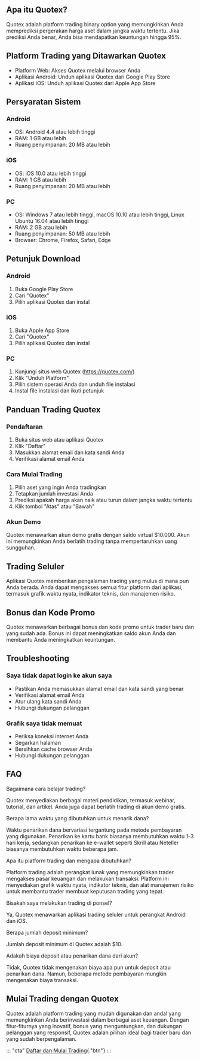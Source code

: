 ## Apa itu Quotex?

Quotex adalah platform trading binary option yang memungkinkan Anda
memprediksi pergerakan harga aset dalam jangka waktu tertentu. Jika
prediksi Anda benar, Anda bisa mendapatkan keuntungan hingga 95%.

## Platform Trading yang Ditawarkan Quotex

-   Platform Web: Akses Quotex melalui browser Anda
-   Aplikasi Android: Unduh aplikasi Quotex dari Google Play Store
-   Aplikasi iOS: Unduh aplikasi Quotex dari Apple App Store

## Persyaratan Sistem

### Android

-   OS: Android 4.4 atau lebih tinggi
-   RAM: 1 GB atau lebih
-   Ruang penyimpanan: 20 MB atau lebih

### iOS

-   OS: iOS 10.0 atau lebih tinggi
-   RAM: 1 GB atau lebih
-   Ruang penyimpanan: 20 MB atau lebih

### PC

-   OS: Windows 7 atau lebih tinggi, macOS 10.10 atau lebih tinggi,
    Linux Ubuntu 16.04 atau lebih tinggi
-   RAM: 2 GB atau lebih
-   Ruang penyimpanan: 50 MB atau lebih
-   Browser: Chrome, Firefox, Safari, Edge

## Petunjuk Download

### Android

1.  Buka Google Play Store
2.  Cari "Quotex"
3.  Pilih aplikasi Quotex dan instal

### iOS

1.  Buka Apple App Store
2.  Cari "Quotex"
3.  Pilih aplikasi Quotex dan instal

### PC

1.  Kunjungi situs web Quotex (https://quotex.com/)
2.  Klik "Unduh Platform"
3.  Pilih sistem operasi Anda dan unduh file instalasi
4.  Instal file instalasi dan ikuti petunjuk

## Panduan Trading Quotex

### Pendaftaran

1.  Buka situs web atau aplikasi Quotex
2.  Klik "Daftar"
3.  Masukkan alamat email dan kata sandi Anda
4.  Verifikasi alamat email Anda

### Cara Mulai Trading

1.  Pilih aset yang ingin Anda tradingkan
2.  Tetapkan jumlah investasi Anda
3.  Prediksi apakah harga akan naik atau turun dalam jangka waktu
    tertentu
4.  Klik tombol "Atas" atau "Bawah"

### Akun Demo

Quotex menawarkan akun demo gratis dengan saldo virtual \$10.000. Akun
ini memungkinkan Anda berlatih trading tanpa mempertaruhkan uang
sungguhan.

## Trading Seluler

Aplikasi Quotex memberikan pengalaman trading yang mulus di mana pun
Anda berada. Anda dapat mengakses semua fitur platform dari aplikasi,
termasuk grafik waktu nyata, indikator teknis, dan manajemen risiko.

## Bonus dan Kode Promo

Quotex menawarkan berbagai bonus dan kode promo untuk trader baru dan
yang sudah ada. Bonus ini dapat meningkatkan saldo akun Anda dan
membantu Anda meningkatkan keuntungan.

## Troubleshooting

### Saya tidak dapat login ke akun saya

-   Pastikan Anda memasukkan alamat email dan kata sandi yang benar
-   Verifikasi alamat email Anda
-   Atur ulang kata sandi Anda
-   Hubungi dukungan pelanggan

### Grafik saya tidak memuat

-   Periksa koneksi internet Anda
-   Segarkan halaman
-   Bersihkan cache browser Anda
-   Hubungi dukungan pelanggan

## FAQ




Bagaimana cara belajar trading?

Quotex menyediakan berbagai materi pendidikan, termasuk webinar,
tutorial, dan artikel. Anda juga dapat berlatih trading di akun demo
gratis.

Berapa lama waktu yang dibutuhkan untuk menarik dana?

Waktu penarikan dana bervariasi tergantung pada metode pembayaran yang
digunakan. Penarikan ke kartu bank biasanya membutuhkan waktu 1-3 hari
kerja, sedangkan penarikan ke e-wallet seperti Skrill atau Neteller
biasanya membutuhkan waktu beberapa jam.

Apa itu platform trading dan mengapa dibutuhkan?

Platform trading adalah perangkat lunak yang memungkinkan trader
mengakses pasar keuangan dan melakukan transaksi. Platform ini
menyediakan grafik waktu nyata, indikator teknis, dan alat manajemen
risiko untuk membantu trader membuat keputusan trading yang tepat.

Bisakah saya melakukan trading di ponsel?

Ya, Quotex menawarkan aplikasi trading seluler untuk perangkat Android
dan iOS.

Berapa jumlah deposit minimum?

Jumlah deposit minimum di Quotex adalah \$10.

Adakah biaya deposit atau penarikan dana dari akun?

Tidak, Quotex tidak mengenakan biaya apa pun untuk deposit atau
penarikan dana. Namun, beberapa metode pembayaran mungkin mengenakan
biaya transaksi.




## Mulai Trading dengan Quotex

Quotex adalah platform trading yang mudah digunakan dan andal yang
memungkinkan Anda berinvestasi dalam berbagai aset keuangan. Dengan
fitur-fiturnya yang inovatif, bonus yang menguntungkan, dan dukungan
pelanggan yang responsif, Quotex adalah pilihan ideal bagi trader baru
dan yang sudah berpengalaman.

::: \"cta\"
[Daftar dan Mulai
Trading](\%22https://traff.sbs/brokerqxsignup\%22){."btn"}
:::

